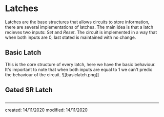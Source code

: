 # Latches
Latches are the base structures that allows circuits to store information, there are several implementations of latches. The main idea is that a latch recieves two inputs: *Set* and *Reset*. The circuit is implemented in a way that when both inputs are $0$, last stated is maintained with no change.
## Basic Latch
This is the core structure of every latch, here we have the basic behaviour. It's important to note that when both inputs are equal to $1$ we can't predic the behaviour of the circuit.
![[basiclatch.png]]
## Gated SR Latch

##
##
##
##

---

created: 14/11/2020
modified: 14/11/2020